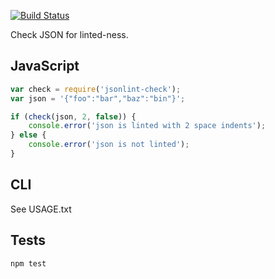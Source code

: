 [![Build Status](https://travis-ci.org/mapbox/jsonlint-check.svg)](https://travis-ci.org/mapbox/jsonlint-check)

Check JSON for linted-ness.

## JavaScript

```javascript
var check = require('jsonlint-check');
var json = '{"foo":"bar","baz":"bin"}';

if (check(json, 2, false)) {
    console.error('json is linted with 2 space indents');
} else {
    console.error('json is not linted');
}
```

## CLI

See USAGE.txt

## Tests

```
npm test
```
